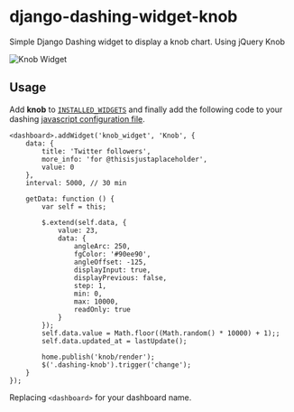 django-dashing-widget-knob
==========================

Simple Django Dashing widget to display a knob chart. Using jQuery Knob

![Knob Widget](http://i.imgur.com/Xbr9G0h.png)

## Usage

Add **knob** to [``INSTALLED_WIDGETS``](http://django-dashing.readthedocs.org/en/latest/getting-started.html#django-settings) and finally add the following code to your dashing [javascript configuration file](http://django-dashing.readthedocs.org/en/latest/getting-started.html#config-file).

    <dashboard>.addWidget('knob_widget', 'Knob', {
        data: {
            title: 'Twitter followers',
            more_info: 'for @thisisjustaplaceholder',
            value: 0
        },
        interval: 5000, // 30 min
    
        getData: function () {
            var self = this;
    
            $.extend(self.data, {
                value: 23,
                data: {
                    angleArc: 250,
                    fgColor: '#90ee90',
                    angleOffset: -125,
                    displayInput: true,
                    displayPrevious: false,
                    step: 1,
                    min: 0,
                    max: 10000,
                    readOnly: true
                }
            });
            self.data.value = Math.floor((Math.random() * 10000) + 1);;
            self.data.updated_at = lastUpdate();
    
            home.publish('knob/render');
            $('.dashing-knob').trigger('change');
        }
    });

Replacing ``<dashboard>`` for your dashboard name.